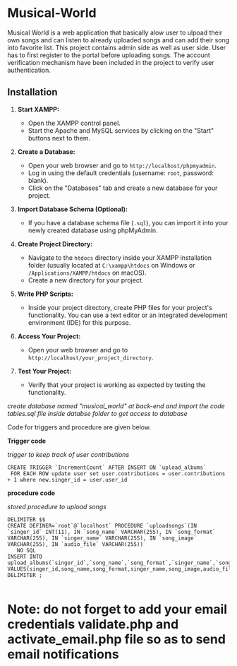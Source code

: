 # Musical-World
Musical World is a web application that basically alow user to ulpoad their own songs and can listen to already uploaded songs and can add their song into favorite list.
This project contains admin side as well as user side.
User has to first register to the portal before uploading songs.
The account verification mechanism have been included in the project to verify user authentication.

## Installation

1. **Start XAMPP:**
   - Open the XAMPP control panel.
   - Start the Apache and MySQL services by clicking on the "Start" buttons next to them.

2. **Create a Database:**
   - Open your web browser and go to `http://localhost/phpmyadmin`.
   - Log in using the default credentials (username: `root`, password: blank).
   - Click on the "Databases" tab and create a new database for your project.

3. **Import Database Schema (Optional):**
   - If you have a database schema file (`.sql`), you can import it into your newly created database using phpMyAdmin.

4. **Create Project Directory:**
   - Navigate to the `htdocs` directory inside your XAMPP installation folder (usually located at `C:\xampp\htdocs` on Windows or `/Applications/XAMPP/htdocs` on macOS).
   - Create a new directory for your project.

5. **Write PHP Scripts:**
   - Inside your project directory, create PHP files for your project's functionality. You can use a text editor or an integrated development environment (IDE) for this purpose.

6. **Access Your Project:**
   - Open your web browser and go to `http://localhost/your_project_directory`.

7. **Test Your Project:**
   - Verify that your project is working as expected by testing the functionality.


*create database named "musical_world" at back-end and import the code tables.sql file inside databse folder to get access to database*

Code for triggers and procedure are given below.

****Trigger code****

*trigger to keep track of user contributions*
```mysql
CREATE TRIGGER `IncrementCount` AFTER INSERT ON `upload_albums`
 FOR EACH ROW update user set user.contributions = user.contributions + 1 where new.singer_id = user.user_id
 ```
 ****procedure code****
 
 *stored procedure to upload songs*
 ```mysql
 DELIMITER $$
CREATE DEFINER=`root`@`localhost` PROCEDURE `uploadsongs`(IN `singer_id` INT(11), IN `song_name` VARCHAR(255), IN `song_format` VARCHAR(255), IN `singer_name` VARCHAR(255), IN `song_image` VARCHAR(255), IN `audio_file` VARCHAR(255))
    NO SQL
INSERT INTO upload_albums(`singer_id`,`song_name`,`song_format`,`singer_name`,`song_image`,`audio_file`) VALUES(singer_id,song_name,song_format,singer_name,song_image,audio_file)$$
DELIMITER ;
```
```
```
#  Note: do not forget to add your email credentials validate.php and activate_email.php file so as to send email notifications

